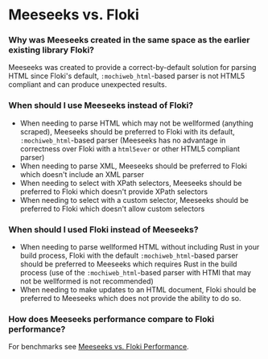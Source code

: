 # Meeseeks vs. Floki

### Why was Meeseeks created in the same space as the earlier existing library Floki?

Meeseeks was created to provide a correct-by-default solution for parsing HTML since Floki's default, `:mochiweb_html`-based parser is not HTML5 compliant and can produce unexpected results.

### When should I use Meeseeks instead of Floki?

- When needing to parse HTML which may not be wellformed (anything scraped), Meeseeks should be preferred to Floki with its default, `:mochiweb_html`-based parser (Meeseeks has no advantage in correctness over Floki with a `html5ever` or other HTML5 compliant parser)
- When needing to parse XML, Meeseeks should be preferred to Floki which doesn't include an XML parser
- When needing to select with XPath selectors, Meeseeks should be preferred to Floki which doesn't provide XPath selectors
- When needing to select with a custom selector, Meeseeks should be preferred to Floki which doesn't allow custom selectors

### When should I used Floki instead of Meeseeks?

- When needing to parse wellformed HTML without including Rust in your build process, Floki with the default `:mochiweb_html`-based parser should be preferred to Meeseeks which requires Rust in the build process (use of the `:mochiweb_html`-based parser with HTMl that may not be wellformed is not recommended)
- When needing to make updates to an HTML document, Floki should be preferred to Meeseeks which does not provide the ability to do so.

### How does Meeseeks performance compare to Floki performance?

For benchmarks see [Meeseeks vs. Floki Performance](https://github.com/mischov/meeseeks_floki_bench).
